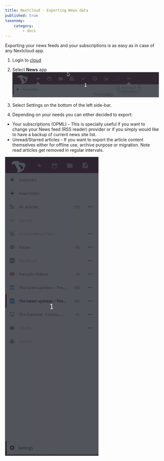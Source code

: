 ```yaml
---
title: Nextcloud - Exporting News data
published: true
taxonomy:
    category:
        - docs
---
```


Exporting your news feeds and your subscriptions is as easy as in case of any Nextcloud app.

1. Login to [cloud](https://cloud.disroot.org)

2. Select **News** app
![](en/select_app.gif)

3. Select Settings on the bottom of the left side-bar.

5. Depending on your needs you can either decided to export:
  - Your subscriptions (OPML) - This is specially useful if you want to change your News feed (RSS reader) provider or if you simply would like to have a backup of current news site list.
  - Unread/Starred articles - If you want to export the article content themselves either for offline use, archive purpose or migration. Note read articles get removed in regular intervals.

![](en/export.gif)
